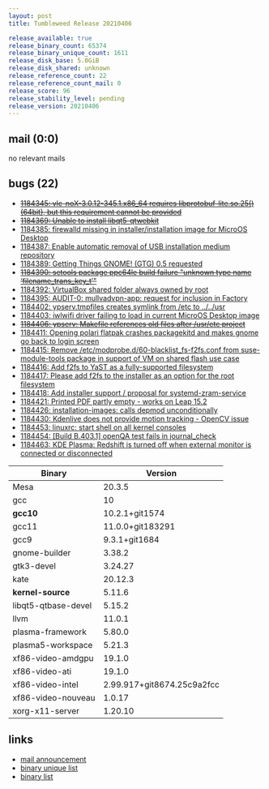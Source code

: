 ```yaml
---
layout: post
title: Tumbleweed Release 20210406

release_available: true
release_binary_count: 65374
release_binary_unique_count: 1611
release_disk_base: 5.0GiB
release_disk_shared: unknown
release_reference_count: 22
release_reference_count_mail: 0
release_score: 96
release_stability_level: pending
release_version: 20210406
---
```


## mail (0:0)

no relevant mails

## bugs (22)

<!--more-->

- ~~[1184345: vlc-noX-3.0.12-345.1.x86_64 requires libprotobuf-lite.so.25()(64bit), but this requirement cannot be provided](https://bugzilla.opensuse.org/show_bug.cgi?id=1184345)~~
- ~~[1184369: Unable to install libqt5-qtwebkit](https://bugzilla.opensuse.org/show_bug.cgi?id=1184369)~~
- [1184385: firewalld missing in installer/installation image for MicroOS Desktop](https://bugzilla.opensuse.org/show_bug.cgi?id=1184385)
- [1184387: Enable automatic removal of USB installation medium repository](https://bugzilla.opensuse.org/show_bug.cgi?id=1184387)
- [1184389: Getting Things GNOME! (GTG) 0.5 requested](https://bugzilla.opensuse.org/show_bug.cgi?id=1184389)
- ~~[1184390: setools package ppc64le build failure "unknown type name ‘filename_trans_key_t’"](https://bugzilla.opensuse.org/show_bug.cgi?id=1184390)~~
- [1184392: VirtualBox shared folder always owned by root](https://bugzilla.opensuse.org/show_bug.cgi?id=1184392)
- [1184395: AUDIT-0: mullvadvpn-app: request for inclusion in Factory](https://bugzilla.opensuse.org/show_bug.cgi?id=1184395)
- [1184402: ypserv.tmpfiles creates symlink from /etc to ../../usr](https://bugzilla.opensuse.org/show_bug.cgi?id=1184402)
- [1184403: iwlwifi driver failing to load in current MicroOS Desktop image](https://bugzilla.opensuse.org/show_bug.cgi?id=1184403)
- ~~[1184406: ypserv: Makefile references old files after /usr/etc project](https://bugzilla.opensuse.org/show_bug.cgi?id=1184406)~~
- [1184411: Opening polari flatpak crashes packagekitd and makes gnome go back to login screen](https://bugzilla.opensuse.org/show_bug.cgi?id=1184411)
- [1184415: Remove /etc/modprobe.d/60-blacklist_fs-f2fs.conf from suse-module-tools package in support of VM on shared flash use case](https://bugzilla.opensuse.org/show_bug.cgi?id=1184415)
- [1184416: Add f2fs to YaST as a fully-supported filesystem](https://bugzilla.opensuse.org/show_bug.cgi?id=1184416)
- [1184417: Please add f2fs to the installer as an option for the root filesystem](https://bugzilla.opensuse.org/show_bug.cgi?id=1184417)
- [1184418: Add installer support / proposal for systemd-zram-service](https://bugzilla.opensuse.org/show_bug.cgi?id=1184418)
- [1184421: Printed PDF partly empty - works on Leap 15.2](https://bugzilla.opensuse.org/show_bug.cgi?id=1184421)
- [1184426: installation-images: calls depmod unconditionally](https://bugzilla.opensuse.org/show_bug.cgi?id=1184426)
- [1184430: Kdenlive does not provide motion tracking - OpenCV issue](https://bugzilla.opensuse.org/show_bug.cgi?id=1184430)
- [1184453: linuxrc: start shell on all kernel consoles](https://bugzilla.opensuse.org/show_bug.cgi?id=1184453)
- [1184454: \[Build B.403.1\] openQA test fails in journal_check](https://bugzilla.opensuse.org/show_bug.cgi?id=1184454)
- [1184463: KDE Plasma: Redshift is turned off when external monitor is connected or disconnected](https://bugzilla.opensuse.org/show_bug.cgi?id=1184463)

Binary | Version
--- | ---
Mesa | 20.3.5
gcc | 10
**gcc10** | 10.2.1+git1574
gcc11 | 11.0.0+git183291
gcc9 | 9.3.1+git1684
gnome-builder | 3.38.2
gtk3-devel | 3.24.27
kate | 20.12.3
**kernel-source** | 5.11.6
libqt5-qtbase-devel | 5.15.2
llvm | 11.0.1
plasma-framework | 5.80.0
plasma5-workspace | 5.21.3
xf86-video-amdgpu | 19.1.0
xf86-video-ati | 19.1.0
xf86-video-intel | 2.99.917+git8674.25c9a2fcc
xf86-video-nouveau | 1.0.17
xorg-x11-server | 1.20.10

## links

- [mail announcement](https://github.com/boombatower/tumbleweed-review/issues/10)
- [binary unique list](http://download.opensuse.org/history/20210406/rpm.unique.list)
- [binary list](http://download.opensuse.org/history/20210406/rpm.list)
